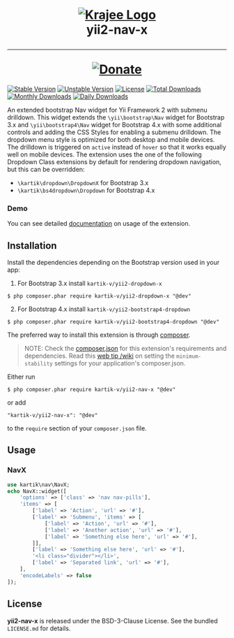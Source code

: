 <h1 align="center">
    <a href="http://demos.krajee.com" title="Krajee Demos" target="_blank">
        <img src="http://kartik-v.github.io/bootstrap-fileinput-samples/samples/krajee-logo-b.png" alt="Krajee Logo"/>
    </a>
    <br>
    yii2-nav-x
    <hr>
    <a href="https://www.paypal.com/cgi-bin/webscr?cmd=_s-xclick&hosted_button_id=DTP3NZQ6G2AYU"
       title="Donate via Paypal" target="_blank">
        <img src="http://kartik-v.github.io/bootstrap-fileinput-samples/samples/donate.png" alt="Donate"/>
    </a>
</h1>

[![Stable Version](https://poser.pugx.org/kartik-v/yii2-nav-x/v/stable)](https://packagist.org/packages/kartik-v/yii2-nav-x)
[![Unstable Version](https://poser.pugx.org/kartik-v/yii2-nav-x/v/unstable)](https://packagist.org/packages/kartik-v/yii2-nav-x)
[![License](https://poser.pugx.org/kartik-v/yii2-nav-x/license)](https://packagist.org/packages/kartik-v/yii2-nav-x)
[![Total Downloads](https://poser.pugx.org/kartik-v/yii2-nav-x/downloads)](https://packagist.org/packages/kartik-v/yii2-nav-x)
[![Monthly Downloads](https://poser.pugx.org/kartik-v/yii2-nav-x/d/monthly)](https://packagist.org/packages/kartik-v/yii2-nav-x)
[![Daily Downloads](https://poser.pugx.org/kartik-v/yii2-nav-x/d/daily)](https://packagist.org/packages/kartik-v/yii2-nav-x)

An extended bootstrap Nav widget for Yii Framework 2 with submenu drilldown. This widget extends the `\yii\bootstrap\Nav` widget for Bootstrap 3.x and 
`\yii\bootstrap4\Nav` widget for Bootstrap 4.x with some additional controls and adding the CSS Styles for enabling a submenu drilldown. The dropdown menu style 
is optimized for both desktop and mobile devices. The drilldown is triggered on `active` instead of `hover` so that it works equally well on mobile devices. The
extension uses the one of the following Dropdown Class extensions by default for rendering dropdown navigation, but this can be overridden:

- `\kartik\dropdown\DropdownX`  for Bootstrap 3.x
- `\kartik\bs4dropdown\Dropdown`  for Bootstrap 4.x

### Demo
You can see detailed [documentation](http://demos.krajee.com/nav-x) on usage of the extension.

## Installation

Install the dependencies depending on the Bootstrap version used in your app:

1. For Bootstrap 3.x install `kartik-v/yii2-dropdown-x`

```
$ php composer.phar require kartik-v/yii2-dropdown-x "@dev"
```

2. For Bootstrap 4.x install `kartik-v/yii2-bootstrap4-dropdown`
```
$ php composer.phar require kartik-v/yii2-bootstrap4-dropdown "@dev"
```

The preferred way to install this extension is through [composer](http://getcomposer.org/download/).

> NOTE: Check the [composer.json](https://github.com/kartik-v/yii2-nav-x/blob/master/composer.json) for this extension's requirements and dependencies. Read this [web tip /wiki](http://webtips.krajee.com/setting-composer-minimum-stability-application/) on setting the `minimum-stability` settings for your application's composer.json.

Either run

```
$ php composer.phar require kartik-v/yii2-nav-x "@dev"
```

or add

```
"kartik-v/yii2-nav-x": "@dev"
```

to the ```require``` section of your `composer.json` file.

## Usage

### NavX

```php
use kartik\nav\NavX;
echo NavX::widget([
    'options' => ['class' => 'nav nav-pills'],
    'items' => [
        ['label' => 'Action', 'url' => '#'],
        ['label' => 'Submenu', 'items' => [
            ['label' => 'Action', 'url' => '#'],
            ['label' => 'Another action', 'url' => '#'],
            ['label' => 'Something else here', 'url' => '#'],
        ]],
        ['label' => 'Something else here', 'url' => '#'],
        '<li class="divider"></li>',
        ['label' => 'Separated link', 'url' => '#'],
    ],
    'encodeLabels' => false
]);
```

## License

**yii2-nav-x** is released under the BSD-3-Clause License. See the bundled `LICENSE.md` for details.